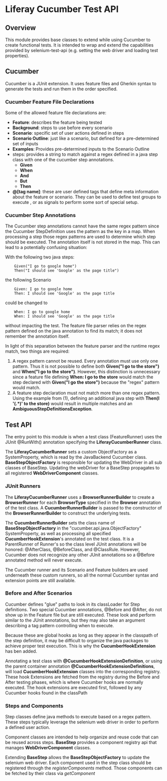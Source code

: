 # Liferay Cucumber Test API

## Overview

This module provides base classes to extend while using Cucumber to create
functional tests. It is intended to wrap and extend the capabilities provided by
 selenium-test-api (e.g. setting the web driver and loading test properties).

## Cucumber

Cucumber is a JUnit extension. It uses feature files and Gherkin syntax to
generate the tests and run them in the order specified.

### Cucumber Feature File Declarations

Some of the allowed feature file declarations are:
- **Feature**: describes the feature being tested
- **Background**: steps to use before every scenario
- **Scenario**: specific set of user actions defined in steps
- **Scenario Outline**: just like a scenario, but defined for a pre-determined
set of inputs
- **Examples**: Provides pre-determined inputs to the Scenario Outline
- steps: provides a string to match against a regex defined in a java step
class with one of the cucumber step annotations.
    - **Given**
    - **When**
    - **And**
    - **But**
    - **Then**
- **@\[tag name\]**: these are user defined tags that define meta information
about the feature or scenario. They can be used to define test groups to execute
, or as signals to perform some sort of special setup.

### Cucumber Step Annotations

The Cucumber step annotations cannot have the same regex pattern since the
Cucumber StepDefinition uses the pattern as the key in a map. When processing a
step those regex patterns are used to determine which step should be executed.
The annotation itself is not stored in the map. This can lead to a potentially
confusing situation:

With the following two java steps:
```
    Given("I go to google home")
    Then("I should see 'Google' as the page title")
```
the following Scenario

```
    Given: I go to google home
    Then: I should see 'Google' as the page title
```
could be changed to

```
    When: I go to google home
    When: I should see 'Google' as the page title
```
without impacting the test. The feature file parser relies on the regex pattern
defined on the java annotation to find its match; it does not remember the
annotation itself.

In light of this separation between the feature parser and the runtime regex
match, two things are required:
1) A regex pattern cannot be reused. Every annotation must use only one pattern.
Thus it is not possible to define both **Given("I go to the store")** and
**When("I go to the store")**. However, this distinction is unnecessary since a
feature file defining **When: I go to the store** would match the step declared
with **Given("I go the store")** because the "regex" pattern would match.
2) A feature step declaration must not match more than one regex pattern. Using
the example from (1), defining an additional java step with
**Then(I '(.\*)' to the store)** would result in multiple matches and an
**AmbiguousStepDefinitionsException**.

## Test API

The entry point to this module is when a test class (FeatureRunner) uses the
JUnit @RunWith() annotation specifying the **LiferayCucumberRunner** class.

The **LiferayCucumberRunner** sets a custom ObjectFactory as a SystemProperty,
which is read by the JavaBackend Cucumber class. **BaseStepObjectFactory** is
responsible for updating the WebDriver in all sub classes of BaseStep. Updating
the webDriver for a BaseStep propagates to all registered **WebDriverComponent**
classes.

### JUnit Runners

The **LiferayCucumberRunner** uses a **BrowserRunnerBuilder** to create a
**BrowserRunner** for each **BrowserType** specified in the **Browser**
annotation of the test class. A **CucumberRunnerBuilder** is passed to the
constructor of the **BrowserRunnerBuilder** to construct the underlying tests.

The **CucumberRunnerBuilder** sets the class name of **BaseStepObjectFactory**
in the "cucumber.api.java.ObjectFactory" SystemProperty, as well as processing
all specified **CucumberHookExtension**'s annotated on the test class. It is a
ParentRunner of Runner's so the class level JUnit annotations will be honored:
@AfterClass, @BeforeClass, and @ClassRule. However, Cucumber does not recognize
any other JUnit annotations so a @Before annotated method will never execute.

The Cucumber runner and its Scenario and Feature builders are used underneath
these custom runners, so all the normal Cucumber syntax and extension points are
still available.

### Before and After Scenarios

Cucumber defines "glue" paths to look in its classLoader for Step definitions.
Two special Cucumber annotations, @Before and @After, do not show up in the
Feature file but are still executed. These look and perform similar to the JUnit
annotations, but they may also take an argument describing a tag pattern
controlling when to execute.

Because these are global hooks as long as they appear in the classpath of the
step definition, it may be difficult to organize the java packages to achieve
proper test execution. This is why the **CucumberHookExtension** has ben added.

Annotating a test class with **@CucumberHookExtensionDefinition**, or using the
parent container annotation **@CucumberHookExtensionDefinitions**, will load
**CucumberHookExtension** classes into the corresponding registry. These hook
Extensions are fetched from the registry during the Before and After testing
phases, which is where Cucumber hooks are normally executed. The hook extensions
are executed first, followed by any Cucumber hooks found in the classPath

### Steps and Components

Step classes define java methods to execute based on a regex pattern. These
steps typically leverage the selenium web driver in order to perform a defined
user action.

Component classes are intended to help organize and reuse code that can be
reused across steps. **BaseStep** provides a component registry api that manages
**WebDriverComponent** classes.

Extending **BaseStep** allows the **BaseStepObjectFactory** to update the
selenium web driver. Each component used in the step class should be registered
through the *registerComponents* method. Those components can be fetched by
their class via *getComponent*